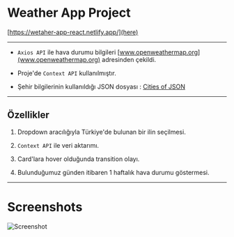 # Weather App Project

[https://wetaher-app-react.netlify.app/](here)

---

* `Axios API` ile hava durumu bilgileri [www.openweathermap.org](www.openweathermap.org) adresinden çekildi. 

* Proje'de `Context API` kullanılmıştır.

* Şehir bilgilerinin kullanıldığı JSON dosyası : [Cities of JSON](https://gist.github.com/ozdemirburak)

---

## Özellikler

1. Dropdown aracılığıyla Türkiye'de bulunan bir ilin seçilmesi.

2. `Context API` ile veri aktarımı.

3. Card'lara hover olduğunda transition olayı.

4. Bulunduğumuz günden itibaren 1 haftalık hava durumu göstermesi.

---

# Screenshots

![Screenshot](./src/img/screenshot.png)
